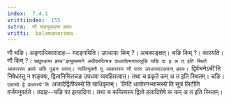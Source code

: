 ```yaml
---
index:  7.4.1
vrittiindex:  155
sutra:  णौ चङ्युपधाया ह्रस्वः
vritti:  balamanorama 
---
```


णौ चङि। अङ्गाधिकारादाह-- यदङ्गमिति। उपधायाः किम् ?। अचकाङ्क्षत्। चङि किम् ?। कारयति। णौ किम् ?। `चह्युपधाया ह्रस्व'इत्युच्यमाने अदीदपदित्यत्र दाधातोण्र्यन्ताल्लुङि चङि दा इ अ त् इति स्थिते आकारस्य ह्रस्वे सति पुङ्न स्यात्। णावित्युक्तौ तु आकारस्य णौ परत उपधात्वाऽभावान् ह्रस्वः। `द्विर्वचनेऽची'ति निषेधस्तु न शङ्क्यः, द्वित्वनिमित्तचङ उपधया व्यवहितत्वात्। तथा च प्रकृते कम् अ त इति स्थितम्। चङि। `एकाचो द्वे प्रथमस्ये'ति `अजादेर्द्वितीयस्ये'ति चाधिकृतम्। `लिटि धातोरनभ्यासस्ये'ति सूत्रं लिटीति वर्जमनुवर्तते। तदाह--चङि पर इत्यादिना। तथा च कमित्यस्य द्वित्वे हलादिशेषे क कम् अ त इति स्थितम्। 

